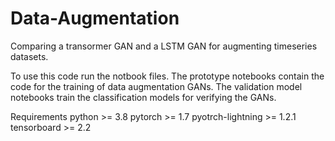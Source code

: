 # Data-Augmentation
Comparing a transormer GAN and a LSTM GAN for augmenting timeseries datasets.

To use this code run the notbook files. The prototype notebooks contain the code for the training of data augmentation GANs. The validation model notebooks train the classification models for verifying the GANs. 

Requirements
python >= 3.8
pytorch >= 1.7
pyotrch-lightning >= 1.2.1
tensorboard >= 2.2

